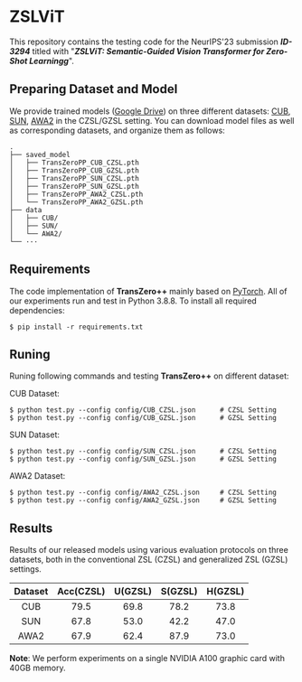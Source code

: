 # ZSLViT 


This repository contains the testing code for the NeurIPS'23 submission ***ID-3294*** titled with  "***ZSLViT: Semantic-Guided Vision Transformer for  Zero-Shot Learningg***".



## Preparing Dataset and Model

We provide trained models ([Google Drive](https://drive.google.com/drive/folders/1rNHCglaSD_Q5se1rs5qIh6QNtMDCZokc?usp=sharing)) on three different datasets: [CUB](http://www.vision.caltech.edu/visipedia/CUB-200-2011.html), [SUN](http://cs.brown.edu/~gmpatter/sunattributes.html), [AWA2](http://cvml.ist.ac.at/AwA2/) in the CZSL/GZSL setting. You can download model files as well as corresponding datasets, and organize them as follows: 
```
.
├── saved_model
│   ├── TransZeroPP_CUB_CZSL.pth
│   ├── TransZeroPP_CUB_GZSL.pth
│   ├── TransZeroPP_SUN_CZSL.pth
│   ├── TransZeroPP_SUN_GZSL.pth
│   ├── TransZeroPP_AWA2_CZSL.pth
│   └── TransZeroPP_AWA2_GZSL.pth
├── data
│   ├── CUB/
│   ├── SUN/
│   └── AWA2/
└── ···
```

## Requirements
The code implementation of **TransZero++** mainly based on [PyTorch](https://pytorch.org/). All of our experiments run and test in Python 3.8.8. To install all required dependencies:
```
$ pip install -r requirements.txt
```
## Runing
Runing following commands and testing **TransZero++** on different dataset:

CUB Dataset: 
```
$ python test.py --config config/CUB_CZSL.json      # CZSL Setting
$ python test.py --config config/CUB_GZSL.json      # GZSL Setting
```
SUN Dataset:
```
$ python test.py --config config/SUN_CZSL.json      # CZSL Setting
$ python test.py --config config/SUN_GZSL.json      # GZSL Setting
```
AWA2 Dataset: 
```
$ python test.py --config config/AWA2_CZSL.json     # CZSL Setting
$ python test.py --config config/AWA2_GZSL.json     # GZSL Setting
```

## Results
Results of our released models using various evaluation protocols on three datasets, both in the conventional ZSL (CZSL) and generalized ZSL (GZSL) settings.

| Dataset | Acc(CZSL) | U(GZSL) | S(GZSL) | H(GZSL) |
| :-----: | :-----: | :-----: | :-----: | :-----: |
| CUB | 79.5 | 69.8 | 78.2 | 73.8 |
| SUN | 67.8 | 53.0 | 42.2 | 47.0 |
| AWA2 | 67.9 | 62.4 | 87.9 | 73.0 |

**Note**: We perform experiments on a single NVIDIA A100 graphic card with 40GB memory.

